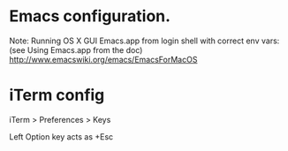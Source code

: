 # Emacs configuration. #

Note: Running OS X GUI Emacs.app from login shell with correct env vars:
(see Using Emacs.app from the doc)
<http://www.emacswiki.org/emacs/EmacsForMacOS>

# iTerm config #

iTerm > Preferences > Keys

Left Option key acts as +Esc
